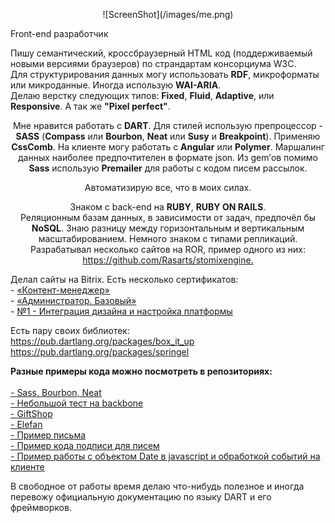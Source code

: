 <p style="text-align:center"> ![ScreenShot](/images/me.png) </p>

<span style="text-align:center">Front-end разработчик</span><br>

        
Пишу семантический, кроссбраузерный HTML код (поддерживаемый новыми версиями браузеров) по страндартам консорциума W3C.<br>
Для структурирования данных могу использовать <strong>RDF</strong>, микроформаты или микроданные. Иногда использую <strong>WAI-ARIA</strong>.<br>
Делаю верстку следующих типов: <strong>Fixed</strong>, <strong>Fluid</strong>, <strong>Adaptive</strong>, или <strong>Responsive</strong>. А так же <strong>"Pixel perfect"</strong>.

<p style="text-align: center">Мне нравится работать с <strong>DART</strong>. Для стилей использую препроцессор - <strong>SASS</strong> (<strong>Compass</strong> или <strong>Bourbon</strong>, <strong>Neat</strong> или <strong>Susy</strong> и <strong>Breakpoint</strong>). Применяю <strong>CssComb</strong>. На клиенте могу работать с <strong>Angular</strong> или <strong>Polymer</strong>. Маршалинг данных наиболее предпочтителен в формате json. Из gem’ов помимо <strong>Sass</strong> использую <strong>Premailer</strong> для работы с кодом писем рассылок.</p>

<p style="text-align: center" >Автоматизирую все, что в моих силах.</p>

<p style="text-align: center">Знаком с back-end на <strong>RUBY</strong>, <strong>RUBY ON RAILS</strong>.<br>
Реляционным базам данных, в зависимости от задач, предпочёл бы <strong>NoSQL</strong>. Знаю разницу между горизонтальным и вертикальным масштабированием. Немного знаком с типами репликаций. Разрабатывал несколько сайтов на ROR, пример одного из них:
<a href="https://github.com/Rasarts/stomixengine">https://github.com/Rasarts/stomixengine.</a></p>

<p>Делал сайты на Bitrix.
Есть несколько сертификатов:<br>
- <a href="http://goo.gl/xtcBWA">«Контент-менеджер» </a><br>
- <a href="http://goo.gl/sBFWPo">«Администратор. Базовый»</a><br>
- <a href="http://goo.gl/AHg0jm">№1 - Интеграция дизайна и настройка платформы</a>

<p>Есть пару своих библиотек:<br>
<a href="https://pub.dartlang.org/packages/box_it_up">https://pub.dartlang.org/packages/box_it_up</a><br>
<a href="https://pub.dartlang.org/packages/springel">https://pub.dartlang.org/packages/springel</a></p>

<p><strong>Разные примеры кода можно посмотреть в репозиториях:</strong><br><br>
<a href="https://github.com/Rasarts/ecm/tree/source"> - Sass, Bourbon, Neat</a><br>
<a href="https://github.com/Rasarts/test-app-backbone.git"> - Небольшой тест на backbone</a><br>
<a href="https://github.com/Rasarts/giftshop/tree/source">- GiftShop</a><br>
<a href="https://github.com/Rasarts/Elefan/tree/source">- Elefan</a><br>
<a href="https://github.com/Rasarts/mail_test"> - Пример письма</a><br>
<a href="https://github.com/Rasarts/salonbravo_email_signature"> - Пример кода подписи для писем</a><br>
<a href="https://github.com/Rasarts/TimeForTest">- Пример работы с объектом Date в javascript и обработкой событий на клиенте</a></p>

<p>В свободное от работы время делаю что-нибудь полезное и иногда перевожу официальную документацию по языку DART и его фреймворков.</p>